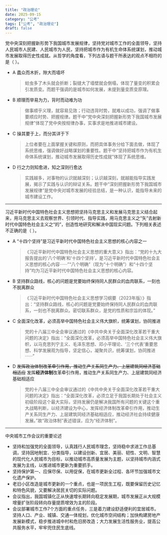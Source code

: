 ```yaml
---
title: "政治理论"
date: 2025-09-15
category: "公考"
tags: ["公考", "政治理论"]
draft: false
---
```


党中央深刻把握新形势下我国城市发展规律，坚持党对城市工作的全面领导，坚持人民城市人民建、人民城市为人民，坚持把城市作为有机生命体系统谋划，推动城市发展取得历史性成就。从哲学的角度看，下列古语与题干所表达的观点不相符的是（ ）。

* A 蠹众而木折，隙大而墙坏

    > 蛀虫多了木头就会折断；裂缝大了墙壁就会倒塌，体现了量变的积累会引发质变。而题干强调的是城市如何发展，未提到量变质变原理。
* B 顺理而举易为力，背时而动难为功

    > 做事顺乎义理，就容易见效；行动违背时势，就难以成功，强调了做事要顺应时势、把握规律。题干中“党中央深刻把握新形势下我国城市发展规律”体现了党中央按规律办事，实事求是地推进城市建设。
* C 操其要于上，而分其详于下

    > 上位者要在上面掌握关键和原则，而把具体事务分给下面去做，体现了系统思维，强调做好战略谋划的重要性。题干中“坚持把城市作为有机生命体系统谋划，推动城市发展取得历史性成就”体现了系统思维。
* D 行之力则知愈进，知之深则行愈达

    > 实践越多，对事物的认识就越深刻；认识越深刻，就越能指导实践发展，揭示了实践与认识的辩证关系。题干中“深刻把握新形势下我国城市发展规律”是党中央对城市发展的经验总结，是一种认识，能指导未来的城市建设工作。

***

习近平新时代中国特色社会主义思想把坚持马克思主义和发展马克思主义结合起来，用马克思主义去观察世界、引领时代、指导实践，用马克思主义之“矢”去射新时代中国特色社会主义之“的”，创造性地研究和解决中国现实问题。下列相关表述不正确的是（ ）。

* A “十四个坚持”是习近平新时代中国特色社会主义思想的核心内容之一

    > 《习近平新时代中国特色社会主义思想的重大意义》指出：“党的十九大报告提出的‘八个明确’和‘十四个坚持’，是习近平新时代中国特色社会主义思想的核心内容······”“八个明确”（现为“十个明确”）和“十四个坚持”均为习近平新时代中国特色社会主义思想的核心内容。
* B 坚持群众路线，核心的问题是党要始终保持同人民群众的血肉联系，一刻也不脱离群众

    > 《习近平新时代中国特色社会主义思想学习纲要（2023年版）》指出：“坚持群众路线，核心的问题是党要始终保持同人民群众的血肉联系，一刻也不脱离群众。密切联系群众，是党的性质和宗旨的体现。”
* C 全面深化改革，必须高举中国特色社会主义伟大旗帜，统筹谋划，协同推进

    > 党的十八届三中全会审议通过的《中共中央关于全面深化改革若干重大问题的决定》指出：“全面深化改革，必须高举中国特色社会主义伟大旗帜，以马克思列宁主义、毛泽东思想、邓小平理论、‘三个代表’重要思想、科学发展观为指导，坚定信心，凝聚共识，统筹谋划，协同推进······”
* D ~~发挥政治体制改革牵引作用，推动生产关系同生产力、上层建筑同经济基础相适应~~ 发挥**经济体制**改革牵引作用，推动生产关系同生产力、上层建筑同经济基础相适应

    > 党的十八届三中全会审议通过的《中共中央关于全面深化改革若干重大问题的决定》指出：“全面深化改革，必须立足于我国长期处于社会主义初级阶段这个最大实际，坚持发展仍是解决我国所有问题的关键这个重大战略判断，以经济建设为中心，发挥经济体制改革牵引作用，推动生产关系同生产力、上层建筑同经济基础相适应，推动经济社会持续健康发展。”故“政治体制”表述错误，应为“经济体制”。

***

中央城市工作会议的重要论述

* 坚持和加强党的全面领导，认真践行人民城市理念，坚持稳中求进工作总基调，坚持因地制宜、分类指导，以建设创新、宜居、美丽、韧性、文明、智慧的现代化人民城市为目标，以推动城市高质量发展为主题，以坚持城市内涵式发展为主线，以推进城市更新为重要抓手。
* 坚持保护第一、应保尽保、以用促保，在城市更新全过程、各环节加强城市文化遗产保护。
* 老旧小区改造是城市更新的一个重点，也是一项民生工程，既要保留历史记忆和特色风貌，又要解决居民关切的实际问题。
* 会议指出，我国城镇化正从快速增长期转向稳定发展期，城市发展正从大规模增量扩张阶段转向存量提质增效为主的阶段。
* 会议部署城市工作7个方面的重点任务，三是着力建设舒适便利的宜居城市。坚持人口、产业、城镇、交通一体规划，优化城市空间结构；加快构建房地产发展新模式，稳步推进城中村和危旧房改造；大力发展生活性服务业，提高公共服务水平，牢牢兜住民生底线。